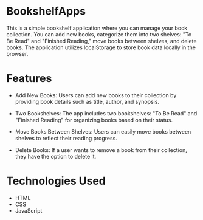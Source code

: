 # BookshelfApps
This is a simple bookshelf application where you can manage your book collection. You can add new books, categorize them into two shelves: "To Be Read" and "Finished Reading," move books between shelves, and delete books. The application utilizes localStorage to store book data locally in the browser.

# Features
- Add New Books: Users can add new books to their collection by providing book details such as title, author, and synopsis.

- Two Bookshelves: The app includes two bookshelves: "To Be Read" and "Finished Reading" for organizing books based on their status.

- Move Books Between Shelves: Users can easily move books between shelves to reflect their reading progress.

- Delete Books: If a user wants to remove a book from their collection, they have the option to delete it.

# Technologies Used
- HTML
- CSS
- JavaScript
